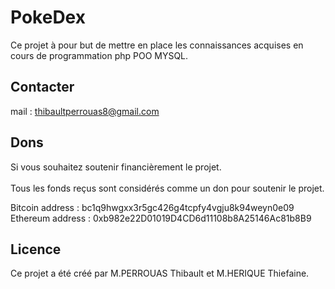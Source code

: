 # PokeDex

Ce projet à pour but de mettre en place les connaissances acquises en cours de programmation php POO MYSQL.

##  Contacter

mail : thibaultperrouas8@gmail.com

##  Dons

Si vous souhaitez soutenir financièrement le projet.
<br>
<br>
Tous les fonds reçus sont considérés comme un don pour soutenir le projet.

Bitcoin address : bc1q9hwgxx3r5gc426g4tcpfy4vgju8k94weyn0e09
Ethereum address : 0xb982e22D01019D4CD6d11108b8A25146Ac81b8B9

##  Licence

Ce projet a été créé par M.PERROUAS Thibault et M.HERIQUE Thiefaine.

